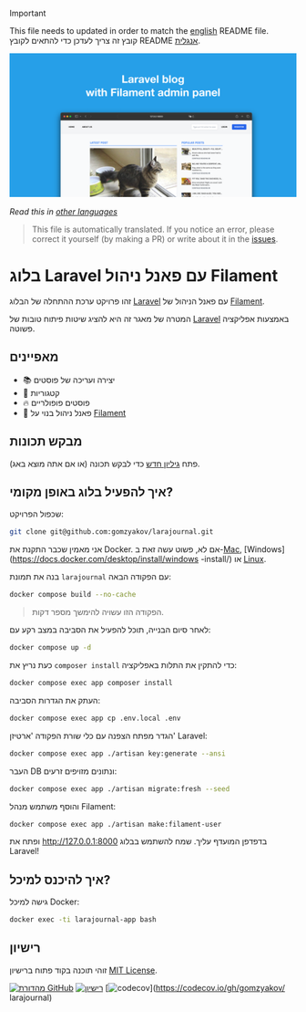 >[!IMPORTANT]
>This file needs to updated in order to match the [english](/README.md) README file.  
>קובץ זה צריך לעדכן כדי להתאים לקובץ README [אנגלית](/README.md).

![בלוג Laravel עם פאנל ניהול Filament](../docs/social-preview-en.png)

_Read this in [other languages](./Translations.md)_

>This file is automatically translated. If you notice an error, please correct it yourself (by making a PR) or write about it in the [issues](https://github.com/gomzyakov/larajournal/issues).

# בלוג Laravel עם פאנל ניהול Filament

זהו פרויקט ערכת ההתחלה של הבלוג [Laravel](https://laravel.com) עם פאנל הניהול של [Filament](https://filamentphp.com).

המטרה של מאגר זה היא להציג שיטות פיתוח טובות של [Laravel](https://laravel.com) באמצעות אפליקציה פשוטה.

## מאפיינים

- 📚 יצירה ועריכה של פוסטים
- 🥑 קטגוריות
- 🔥 פוסטים פופולריים
- 🎉 פאנל ניהול בנוי על [Filament](https://filamentphp.com)

## מבקש תכונות

פתח [גיליון חדש](https://github.com/gomzyakov/larajournal/issues/new) כדי לבקש תכונה (או אם אתה מוצא באג).

## איך להפעיל בלוג באופן מקומי?

שכפול הפרויקט:

```bash
git clone git@github.com:gomzyakov/larajournal.git
```

אני מאמין שכבר התקנת את Docker. אם לא, פשוט עשה זאת ב-[Mac](https://docs.docker.com/desktop/install/mac-install/), [Windows](https://docs.docker.com/desktop/install/windows -install/) או [Linux](https://docs.docker.com/desktop/install/linux-install/).

בנה את תמונת `larajournal` עם הפקודה הבאה:

```bash
docker compose build --no-cache
```

>הפקודה הזו עשויה להימשך מספר דקות.

לאחר סיום הבנייה, תוכל להפעיל את הסביבה במצב רקע עם:

```bash
docker compose up -d
```

כעת נריץ את `composer install` כדי להתקין את התלות באפליקציה:

```bash
docker compose exec app composer install
```

העתק את הגדרות הסביבה:

```bash
docker compose exec app cp .env.local .env
```

הגדר מפתח הצפנה עם כלי שורת הפקודה 'ארטיזן' Laravel:

```bash
docker compose exec app ./artisan key:generate --ansi
```

העבר DB ונתונים מזויפים זרעים:

```bash
docker compose exec app ./artisan migrate:fresh --seed
```

והוסף משתמש מנהל Filament:

```bash
docker compose exec app ./artisan make:filament-user
```

ופתח את http://127.0.0.1:8000 בדפדפן המועדף עליך. שמח להשתמש בבלוג Laravel!

## איך להיכנס למיכל?

גישה למיכל Docker:

```bash
docker exec -ti larajournal-app bash
```

## רישיון

זוהי תוכנה בקוד פתוח ברישיון [MIT License](https://github.com/gomzyakov/php-code-style/blob/main/LICENSE).


[![מהדורת GitHub](https://img.shields.io/github/release/gomzyakov/larajournal.svg)](https://github.com/gomzyakov/larajournal/releases/latest)
[![רישיון](https://img.shields.io/badge/License-MIT-green.svg)](https://github.com/gomzyakov/larajournal/blob/development/LICENSE)
[![codecov](https://codecov.io/gh/gomzyakov/larajournal/branch/main/graph/badge.svg?token=4CYTVMVUYV)](https://codecov.io/gh/gomzyakov/ larajournal)
